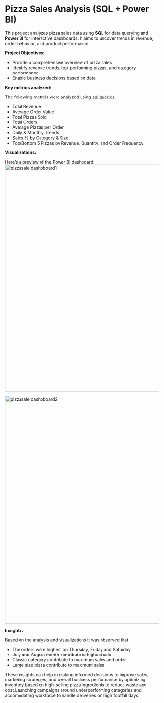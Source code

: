 #  Pizza Sales Analysis (SQL + Power BI)

This project analyzes pizza sales data using **SQL** for data querying and **Power BI** for interactive dashboards. It aims to uncover trends in revenue, order behavior, and product performance.


**Project Objectives:**

- Provide a comprehensive overview of pizza sales
- Identify revenue trends, top-performing pizzas, and category performance
- Enable business decisions based on data

  
**Key metrics analyzed:**

The following metrcis were analyzed using [sql queries](https://github.com/vkinnark/Pizza-Sale-Analysis/blob/main/sql%20queries)
- Total Revenue
- Average Order Value
- Total Pizzas Sold
- Total Orders
- Average Pizzas per Order
- Daily & Monthly Trends
- Sales % by Category & Size
- Top/Bottom 5 Pizzas by Revenue, Quantity, and Order Frequency

**Visualizations:**

Here’s a preview of the Power BI dashboard:
<img width="800" height="742" alt="pizzasale dashoboard1" src="https://github.com/user-attachments/assets/a23a4a6d-82df-44b5-a9f4-74c9d4252a66" />

<img width="800" height="743" alt="pizzasale dashoboard2" src="https://github.com/user-attachments/assets/76bc3e6d-cf62-4cea-95ec-324437f6392f" />

**Insights:**

Based on the analysis and visualizations it was observed that 
- The orders were highest on Thursday, Friday and Saturday
- July and August month contribute to highest sale
- Classic category contribute to maximum sales and order
- Large size pizza contribute to maximum sales

These insights can help in making informed decisions to improve sales, marketing strategies, and overall business performance by optimizing inventory based on high-selling pizza ingredients to reduce waste and cost.Launching campaigns around underperforming categories and accomodating workforce to handle deliveries on high footfall days.

